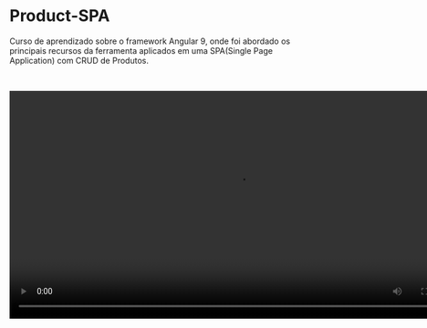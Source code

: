 # Product-SPA

Curso de aprendizado sobre o framework Angular 9, onde foi abordado os principais recursos da ferramenta aplicados em uma SPA(Single Page Application) com CRUD de Produtos.

<br />

<p align="center">
    <video width="800px" height="400" controls>
        <source src="https://github.com/gui13info/Product-SPA/blob/master/.github/crudProducts.mp4" type="video/mp4">
    </video>
</p>